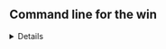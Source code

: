 ## Command line for the win

<details>
<p>CMD CHALLENGE is a pretty cool game challenging you on Bash skills. Everything is done via the command line and the questions are becoming increasingly complicated. It’s a good training to improve your command line skills!</p>
<br>
---

[Back Button](https://github.com/FatChicken277/holberton-system_engineering-devops)